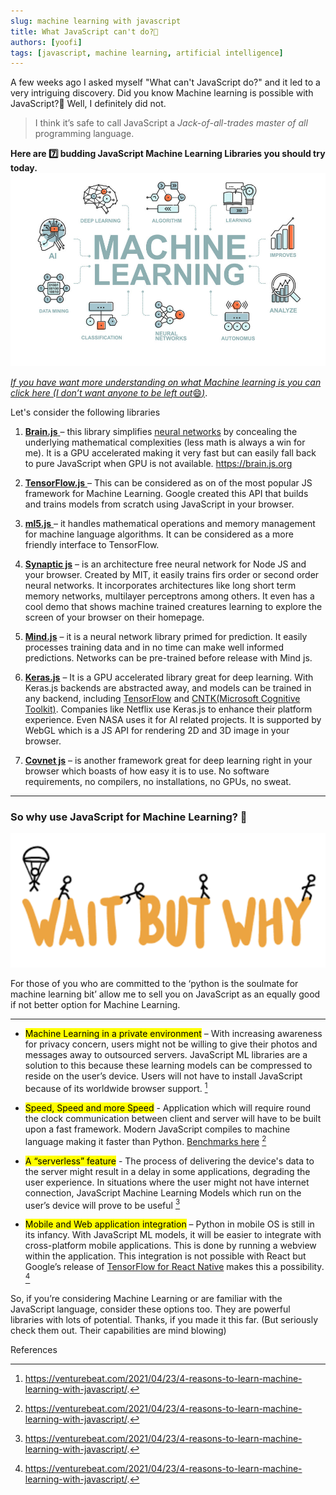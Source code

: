 ```yaml
---
slug: machine learning with javascript
title: What JavaScript can't do?🤯
authors: [yoofi]
tags: [javascript, machine learning, artificial intelligence]
---
```


A few weeks ago I asked myself "What can't JavaScript do?" and it led to a very intriguing discovery. Did you know Machine learning is possible with JavaScript?🤯 Well, I definitely did not.

> I think it’s safe to call JavaScript a _Jack-of-all-trades master of all_ programming language.

**Here are :seven: budding JavaScript Machine Learning Libraries you should try today.**
![Other](machine.jpg)

<!--truncate-->

[*If you have want more understanding on what Machine learning is you can click here (I don’t want anyone to be left out*😄*)*](https://www.ibm.com/cloud/learn/machine-learning).

Let's consider the following libraries

1. [ **Brain.js** ](https://brain.js.org) – this library simplifies [neural networks](https://en.wikipedia.org/wiki/Neural_network) by concealing the underlying mathematical complexities (less math is always a win for me). It is a GPU accelerated making it very fast but can easily fall back to pure JavaScript when GPU is not available. https://brain.js.org

2. [ **TensorFlow.js** ](https://www.tensorflow.org/js/) – This can be considered as on of the most popular JS framework for Machine Learning. Google created this API that builds and trains models from scratch using JavaScript in your browser.

3. [ **ml5.js** ](https://ml5js.org/) – it handles mathematical operations and memory management for machine language algorithms. It can be considered as a more friendly interface to TensorFlow.

4. [**Synaptic js**](http://caza.la/synaptic/#/) – is an architecture free neural network for Node JS and your browser. Created by MIT, it easily trains firs order or second order neural networks. It incorporates architectures like long short term memory networks, multilayer perceptrons among others. It even has a cool demo that shows machine trained creatures learning to explore the screen of your browser on their homepage.

5. [**Mind.js**](https://stevenmiller888.github.io/mindjs.net/) – it is a neural network library primed for prediction. It easily processes training data and in no time can make well informed predictions. Networks can be pre-trained before release with Mind js.

6. [**Keras.js**](https://transcranial.github.io/keras-js/#/) – It is a GPU accelerated library great for deep learning. With Keras.js backends are abstracted away, and models can be trained in any backend, including [TensorFlow](https://www.tensorflow.org/resources/learn-ml?gclid=Cj0KCQjwlemWBhDUARIsAFp1rLVuynm9HzUEPqZfAi0EIKFC8pQCAunwM0tfCmiB2aD9ZyXfouZeUf8aAjYYEALw_wcB) and [CNTK(Microsoft Cognitive Toolkit)](https://docs.microsoft.com/en-us/cognitive-toolkit/). Companies like Netflix use Keras.js to enhance their platform experience. Even NASA uses it for AI related projects. It is supported by WebGL which is a JS API for rendering 2D and 3D image in your browser.

7. [**Covnet js**](https://cs.stanford.edu/people/karpathy/convnetjs/) – is another framework great for deep learning right in your browser which boasts of how easy it is to use. No software requirements, no compilers, no installations, no GPUs, no sweat.

---

<h3>So why use JavaScript for Machine Learning? 🤔</h3>

![why](why.png)

For those of you who are committed to the ‘python is the soulmate for machine learning bit’ allow me to sell you on JavaScript as an equally good if not better option for Machine Learning.

---

- <mark>Machine Learning in a private environment</mark> – With increasing awareness for privacy concern, users might not be willing to give their photos and messages away to outsourced servers. JavaScript ML libraries are a solution to this because these learning models can be compressed to reside on the user’s device. Users will not have to install JavaScript because of its worldwide browser support. [^1]

- <mark>Speed, Speed and more Speed</mark> - Application which will require round the clock communication between client and server will have to be built upon a fast framework. Modern JavaScript compiles to machine language making it faster than Python. [Benchmarks here](https://benchmarksgame-team.pages.debian.net/benchmarksgame/fastest/python.html) [^1]

- <mark>A “serverless” feature</mark> - The process of delivering the device's data to the server might result in a delay in some applications, degrading the user experience. In situations where the user might not have internet connection, JavaScript Machine Learning Models which run on the user’s device will prove to be useful [^1]

- <mark>Mobile and Web application integration</mark> – Python in mobile OS is still in its infancy. With JavaScript ML models, it will be easier to integrate with cross-platform mobile applications. This is done by running a webview within the application. This integration is not possible with React but Google’s release of [TensorFlow for React Native](https://blog.tensorflow.org/2020/02/tensorflowjs-for-react-native-is-here.html) makes this a possibility. [^1]

So, if you’re considering Machine Learning or are familiar with the JavaScript language, consider these options too. They are powerful libraries with lots of potential. Thanks, if you made it this far. (But seriously check them out. Their capabilities are mind blowing)

References
[^1]: https://venturebeat.com/2021/04/23/4-reasons-to-learn-machine-learning-with-javascript/.

